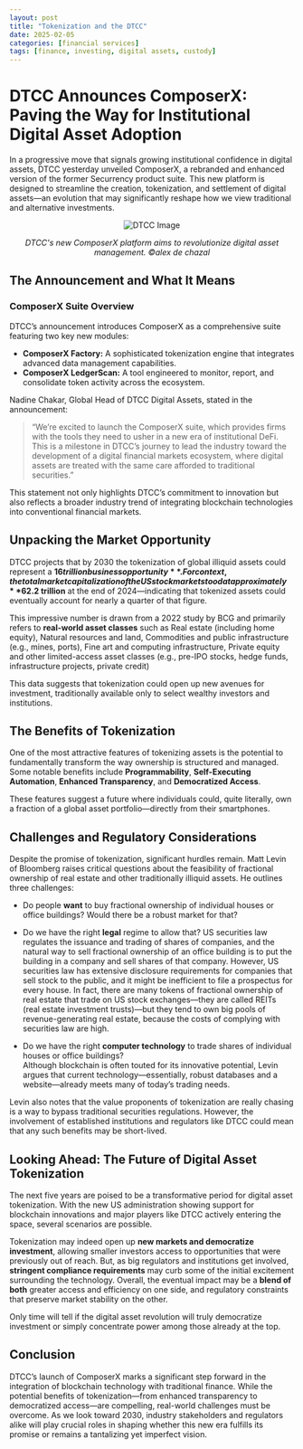 ```yaml
---
layout: post
title: "Tokenization and the DTCC"
date: 2025-02-05
categories: [financial services]
tags: [finance, investing, digital assets, custody]
---
```


# DTCC Announces ComposerX: Paving the Way for Institutional Digital Asset Adoption

In a progressive move that signals growing institutional confidence in digital assets, DTCC yesterday unveiled ComposerX, a rebranded and enhanced version of the former Securrency product suite. This new platform is designed to streamline the creation, tokenization, and settlement of digital assets—an evolution that may significantly reshape how we view traditional and alternative investments.

<div style="text-align: center;">
  <img src="{{ '/assets/images/dtcc.jpg' | relative_url }}" alt="DTCC Image" style="max-width: 100%; height: auto;">
  <p><em>DTCC's new ComposerX platform aims to revolutionize digital asset management. &copy;alex de chazal</em></p>
</div>

## The Announcement and What It Means

### ComposerX Suite Overview

DTCC’s announcement introduces ComposerX as a comprehensive suite featuring two key new modules:

- **ComposerX Factory:** A sophisticated tokenization engine that integrates advanced data management capabilities.
- **ComposerX LedgerScan:** A tool engineered to monitor, report, and consolidate token activity across the ecosystem.

Nadine Chakar, Global Head of DTCC Digital Assets, stated in the announcement:

> “We’re excited to launch the ComposerX suite, which provides firms with the tools they need to usher in a new era of institutional DeFi. This is a milestone in DTCC’s journey to lead the industry toward the development of a digital financial markets ecosystem, where digital assets are treated with the same care afforded to traditional securities.”

This statement not only highlights DTCC’s commitment to innovation but also reflects a broader industry trend of integrating blockchain technologies into conventional financial markets.

## Unpacking the Market Opportunity

DTCC projects that by 2030 the tokenization of global illiquid assets could represent a **$16 trillion business opportunity**. For context, the total market capitalization of the US stock market stood at approximately **$62.2 trillion** at the end of 2024—indicating that tokenized assets could eventually account for nearly a quarter of that figure.

This impressive number is drawn from a 2022 study by BCG and primarily refers to **real-world asset classes** such as Real estate (including home equity), Natural resources and land, Commodities and public infrastructure (e.g., mines, ports), Fine art and computing infrastructure, Private equity and other limited-access asset classes (e.g., pre-IPO stocks, hedge funds, infrastructure projects, private credit)

This data suggests that tokenization could open up new avenues for investment, traditionally available only to select wealthy investors and institutions.

## The Benefits of Tokenization

One of the most attractive features of tokenizing assets is the potential to fundamentally transform the way ownership is structured and managed. Some notable benefits include **Programmability**, **Self-Executing Automation**, **Enhanced Transparency**, and **Democratized Access**.

These features suggest a future where individuals could, quite literally, own a fraction of a global asset portfolio—directly from their smartphones.

## Challenges and Regulatory Considerations

Despite the promise of tokenization, significant hurdles remain. Matt Levin of Bloomberg raises critical questions about the feasibility of fractional ownership of real estate and other traditionally illiquid assets. He outlines three challenges:

- Do people **want** to buy fractional ownership of individual houses or office buildings? Would there be a robust market for that?

- Do we have the right **legal** regime to allow that? US securities law regulates the issuance and trading of shares of companies, and the natural way to sell fractional ownership of an office building is to put the building in a company and sell shares of that company. However, US securities law has extensive disclosure requirements for companies that sell stock to the public, and it might be inefficient to file a prospectus for every house. In fact, there are many tokens of fractional ownership of real estate that trade on US stock exchanges—they are called REITs (real estate investment trusts)—but they tend to own big pools of revenue-generating real estate, because the costs of complying with securities law are high.

- Do we have the right **computer technology** to trade shares of individual houses or office buildings?  
Although blockchain is often touted for its innovative potential, Levin argues that current technology—essentially, robust databases and a website—already meets many of today’s trading needs.

Levin also notes that the value proponents of tokenization are really chasing is a way to bypass traditional securities regulations. However, the involvement of established institutions and regulators like DTCC could mean that any such benefits may be short-lived.

## Looking Ahead: The Future of Digital Asset Tokenization

The next five years are poised to be a transformative period for digital asset tokenization. With the new US administration showing support for blockchain innovations and major players like DTCC actively entering the space, several scenarios are possible. 

Tokenization may indeed open up **new markets and democratize investment**, allowing smaller investors access to opportunities that were previously out of reach. But, as big regulators and institutions get involved, **stringent compliance requirements** may curb some of the initial excitement surrounding the technology. Overall, the eventual impact may be a **blend of both** greater access and efficiency on one side, and regulatory constraints that preserve market stability on the other.

Only time will tell if the digital asset revolution will truly democratize investment or simply concentrate power among those already at the top.

## Conclusion

DTCC’s launch of ComposerX marks a significant step forward in the integration of blockchain technology with traditional finance. While the potential benefits of tokenization—from enhanced transparency to democratized access—are compelling, real-world challenges must be overcome. As we look toward 2030, industry stakeholders and regulators alike will play crucial roles in shaping whether this new era fulfills its promise or remains a tantalizing yet imperfect vision.
